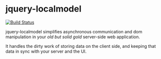 jquery-localmodel
=================

[![Build Status](https://travis-ci.org/simock85/jquery-localmodel.png?branch=master)](https://travis-ci.org/simock85/jquery-localmodel)

jquery-localmodel simplifies asynchronous communication and dom manipulation in your *old but solid gold* server-side
web application.

It handles the dirty work of storing data on the client side, and keeping that data in sync with your server and
the UI.
